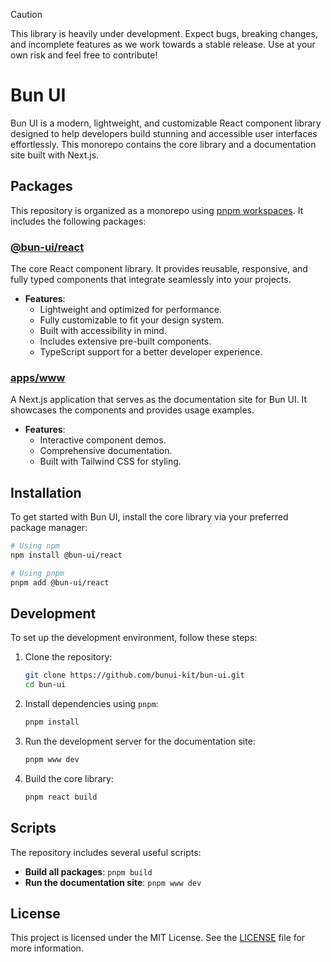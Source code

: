 > [!CAUTION]
> This library is heavily under development. Expect bugs, breaking
> changes, and incomplete features as we work towards a stable release. Use at
> your own risk and feel free to contribute!

# Bun UI

Bun UI is a modern, lightweight, and customizable React component library
designed to help developers build stunning and accessible user interfaces
effortlessly. This monorepo contains the core library and a documentation site
built with Next.js.

## Packages

This repository is organized as a monorepo using
[pnpm workspaces](https://pnpm.io/workspaces). It includes the following
packages:

### [@bun-ui/react](packages/react)

The core React component library. It provides reusable, responsive, and fully
typed components that integrate seamlessly into your projects.

- **Features**:
  - Lightweight and optimized for performance.
  - Fully customizable to fit your design system.
  - Built with accessibility in mind.
  - Includes extensive pre-built components.
  - TypeScript support for a better developer experience.

### [apps/www](apps/www)

A Next.js application that serves as the documentation site for Bun UI. It
showcases the components and provides usage examples.

- **Features**:
  - Interactive component demos.
  - Comprehensive documentation.
  - Built with Tailwind CSS for styling.

## Installation

To get started with Bun UI, install the core library via your preferred package
manager:

```bash
# Using npm
npm install @bun-ui/react

# Using pnpm
pnpm add @bun-ui/react
```

## Development

To set up the development environment, follow these steps:

1. Clone the repository:

   ```bash
   git clone https://github.com/bunui-kit/bun-ui.git
   cd bun-ui
   ```

2. Install dependencies using `pnpm`:

   ```bash
   pnpm install
   ```

3. Run the development server for the documentation site:

   ```bash
   pnpm www dev
   ```

4. Build the core library:

   ```bash
   pnpm react build
   ```

## Scripts

The repository includes several useful scripts:

- **Build all packages**: `pnpm build`
- **Run the documentation site**: `pnpm www dev`

## License

This project is licensed under the MIT License. See the [LICENSE](LICENSE) file
for more information.
